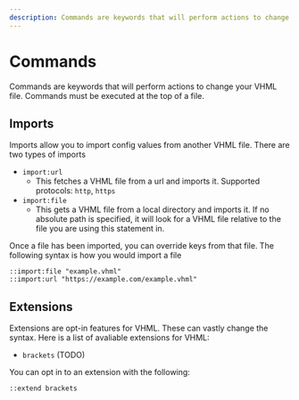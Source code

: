 ```yaml
---
description: Commands are keywords that will perform actions to change your VHML file.
---
```


# Commands

Commands are keywords that will perform actions to change your VHML file. Commands must be executed at the top of a file.

## Imports

Imports allow you to import config values from another VHML file. There are two types of imports

* `import:url`
  * This fetches a VHML file from a url and imports it. Supported protocols: `http`, `https`
* `import:file`
  * This gets a VHML file from a local directory and imports it. If no absolute path is specified, it will look for a VHML file relative to the file you are using this statement in.

Once a file has been imported, you can override keys from that file. The following syntax is how you would import a file

```vhml
::import:file "example.vhml"
::import:url "https://example.com/example.vhml"
```

## Extensions

Extensions are opt-in features for VHML. These can vastly change the syntax. Here is a list of avaliable extensions for VHML:

* `brackets` (TODO)

You can opt in to an extension with the following:

```vhml
::extend brackets
```
